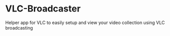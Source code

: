 VLC-Broadcaster
===============

Helper app for VLC to easily setup and view your video collection using VLC broadcasting
